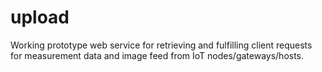# upload
Working prototype web service for retrieving and fulfilling client requests for measurement data and image feed from IoT nodes/gateways/hosts.

